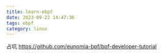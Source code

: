 ```yaml
---
title: learn-ebpf
date: 2023-09-22 14:47:36
tags: ebpf
category: linux
---
```


占坑 https://github.com/eunomia-bpf/bpf-developer-tutorial
